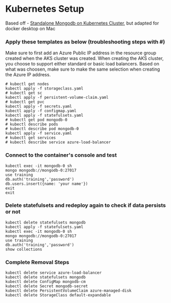 # Kubernetes Setup

Based off - [Standalone Mongodb on Kubernetes Cluster](https://medium.com/@dilipkumar/standalone-mongodb-on-kubernetes-cluster-19e7b5896b27), but adapted for docker desktop on Mac

### Apply these templates as below (troubleshooting steps with #)
Make sure to first add an Azure Public IP address in the resource group created when the AKS cluster was created.  When creating the AKS cluster, you choose to support either standard or basic load balancers.  Based on what was choosen, make sure to make the same selection when creating the Azure IP address.
```
# kubectl get nodes
kubectl apply -f storageclass.yaml
# kubectl get sc
kubectl apply -f persistent-volume-claim.yaml
# kubectl get pvc
kubectl apply -f secrets.yaml
kubectl apply -f configmap.yaml
kubectl apply -f statefulsets.yaml
# kubectl get pod mongodb-0
# kubectl describe pods
# kubectl describe pod mongodb-0
kubectl apply -f service.yaml
# kubectl get services
# kubectl describe service azure-load-balancer
```

### Connect to the container's console and test
```
kubectl exec -it mongodb-0 sh
mongo mongodb://mongodb-0:27017
use training
db.auth('training','password')
db.users.insert({name: 'your name'})
exit
exit
```

### Delete statefulsets and redeploy again to check if data persists or not
```
kubectl delete statefulsets mongodb
kubectl apply -f statefulsets.yaml
kubectl exec -it mongodb-0 sh
mongo mongodb://mongodb-0:27017
use training
db.auth('training','password')
show collections
```

### Complete Removal Steps
```
kubectl delete service azure-load-balancer
kubectl delete statefulsets mongodb
kubectl delete ConfigMap mongodb-cm
kubectl delete Secret mongodb-secret
kubectl delete PersistentVolumeClaim azure-managed-disk
kubectl delete StorageClass default-expandable
```
